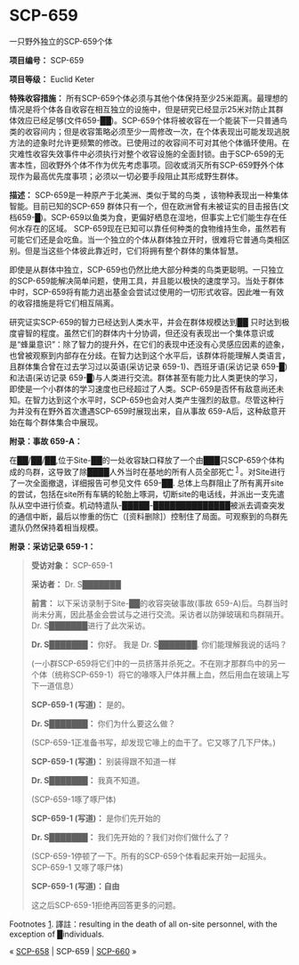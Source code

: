 # SCP-659
                        




一只野外独立的SCP-659个体



**项目编号：** SCP-659

**项目等级：** Euclid Keter

**特殊收容措施：** 所有SCP-659个体必须与其他个体保持至少25米距离。最理想的情况是将个体各自收容在相互独立的设施中，但是研究已经显示25米对防止其群体效应已经足够(文件659-██)。SCP-659个体将被收容在一个能装下一只普通鸟类的收容间内；但是收容策略必须至少一周修改一次，在个体表现出可能发现逃脱方法的迹象时允许更频繁的修改。已使用过的收容间不可对其他个体循环使用。在灾难性收容失效事件中必须执行对整个收容设施的全面封锁。由于SCP-659的无害本性，回收野外个体不作为优先考虑事项。回收或消灭所有SCP-659野外个体现作为最高优先度事项；必须以一切必要手段阻止其形成野生群体。

**描述：** SCP-659是一种原产于北美洲、类似于鹭的鸟类 ，该物种表现出一种集体智能。目前已知的SCP-659 群体只有一个，但在欧洲曾有未被证实的目击报告(文档659-█)。SCP-659以鱼类为食，更偏好栖息在湿地，但事实上它们能生存在任何水存在的区域。 SCP-659现在已知可以靠任何种类的食物维持生命，虽然若有可能它们还是会吃鱼。当一个独立的个体从群体独立开时，很难将它普通鸟类相区别。但是当这些个体彼此靠近时，它们将拥有整个群体的集体智慧。

即使是从群体中独立，SCP-659也仍然比绝大部分种类的鸟类更聪明。一只独立的SCP-659能解决简单问题，使用工具，并且能以极快的速度学习。当处于群体中时，SCP-659将有能力逃出基金会尝试过使用的一切形式收容。因此唯一有效的收容措施是将它们相互隔离。

研究证实SCP-659的智力已经达到人类水平，并会在群体规模达到██ 只时达到极度睿智的程度。虽然它们的群体内十分协调，但还没有表现出一个集体意识或是“蜂巢意识”：除了智力的提升外，在它们的表现中还没有心灵感应因素的迹象，也曾被观察到内部存在分歧。在智力达到这个水平后，该群体将能理解人类语言，且群体集合曾在过去学习过以英语(采访记录 659-1)、西班牙语(采访记录 659-█)和法语(采访记录 659-█)与人类进行交流。群体甚至有能力比人类更快的学习，即使是一个小群体的学习速度也已经超过了人类。SCP-659是否怀有敌意尚还未知。在智力达到这个水平时，SCP-659也会对人类产生强烈的敌意。尽管这种行为并没有在野外首次遭遇SCP-659时展现出来，自从事故 659-A后，这种敌意开始在每个群体集合中展现。

**附录：事故 659-A：** 

在██/██/██,位于Site-██的一处收容缺口释放了一个由███只SCP-659个体构成的鸟群，这导致了除████人外当时在基地的所有人员全部死亡<sup class='footnoteref'>
 <a shape='rect' class='footnoteref' id='footnoteref-1' href='javascript:;' onclick='WIKIDOT.page.utils.scrollToReference(&apos;footnote-1&apos;)'>1</a>
</sup>。对Site进行了一次全面撤退，详细报告可参见文件 659-██. 总体上鸟群阻止了所有离开site的尝试，包括在site所有车辆的轮胎上啄洞，切断site的电话线，并派出一支先遣队从空中进行侦查。机动特遣队-█████-██████████████被派去调查突发的通信中断，最后以惨重的伤亡（[资料删除]）控制住了局面。可观察到的鸟群先遣队仍然保持着相当规模。

**附录：采访记录 659-1：** 


> **受访对象：** SCP-659-1
> 
> **采访者：** Dr. S███████
> 
> **前言：** 以下采访录制于Site-██的收容突破事故(事故 659-A)后。鸟群当时尚未分离，因此基金会尝试与之进行交流。采访者以防弹玻璃和鸟群隔开。Dr. S███████进行了此次采访。
> 
> **Dr. S███████：** 你好。 我是 Dr. S███████. 你们能理解我说的话吗？
> 
> (一小群SCP-659将它们中的一员挤落并杀死之。不在刚才那群鸟中的另一个体（统称SCP-659-1）将它的喙啄入尸体并蘸上血，然后用血在玻璃上写下一道信息）
> 
> **SCP-659-1 (写道)：** 是的。
> 
> **Dr. S███████：** 你们为什么要这么做？
> 
> (SCP-659-1正准备书写，却发现它喙上的血干了。它又啄了几下尸体。)
> 
> **SCP-659-1 (写道)：** 别装得跟不知道一样
> 
> **Dr. S███████：** 我真不知道。
> 
> (SCP-659-1啄了啄尸体)
> 
> **SCP-659-1 (写道)：** 是你们先开始的
> 
> **Dr. S███████：** 我们先开始的？我们对你们做什么了？
> 
> (SCP-659-1停顿了一下。所有的SCP-659个体看起来开始一起摇头。SCP-659-1 又啄了啄尸体)
> 
> **SCP-659-1 (写道)：自由** 
> 
> 这之后SCP-659-1拒绝再回答更多的问题。
> 


Footnotes
<a shape='rect' href='javascript:;' onclick='WIKIDOT.page.utils.scrollToReference(&apos;footnoteref-1&apos;)'>1</a>. 譯註：resulting in the death of all on-site personnel, with the exception of █individuals.



« [SCP-658](/scp-658) | SCP-659 | [SCP-660](/scp-660) »





                    